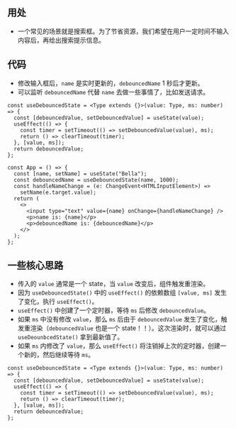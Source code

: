 ## 用处

- 一个常见的场景就是搜索框。为了节省资源，我们希望在用户一定时间不输入内容后，再给出搜索提示信息。

## 代码

- 修改输入框后，`name` 是实时更新的，`debouncedName` 1 秒后才更新。
- 可以监听 `debouncedName` 代替 `name` 去做一些事情了，比如发送请求。

```tsx
const useDebouncedState = <Type extends {}>(value: Type, ms: number) => {
  const [debouncedValue, setDebouncedValue] = useState(value);
  useEffect(() => {
    const timer = setTimeout(() => setDebouncedValue(value), ms);
    return () => clearTimeout(timer);
  }, [value, ms]);
  return debouncedValue;
};

const App = () => {
  const [name, setName] = useState("Bella");
  const debouncedName = useDebouncedState(name, 1000);
  const handleNameChange = (e: ChangeEvent<HTMLInputElement>) =>
    setName(e.target.value);
  return (
    <>
      <input type="text" value={name} onChange={handleNameChange} />
      <p>name is: {name}</p>
      <p>debouncedName is: {debouncedName}</p>
    </>
  );
};
```

## 一些核心思路

- 传入的 `value` 通常是一个 state，当 `value` 改变后，组件触发重渲染。
- 因为 `useDebouncedState()` 中的 `useEffect()` 的依赖数组 `[value, ms]` 发生了变化，执行 `useEffect()`。
- `useEffect()` 中创建了一个定时器，等待 `ms` 后修改 `debouncedValue`。
- 如果 `ms` 中没有修改 `value`，那么 `ms` 后由于 `debouncedValue` 发生了变化，触发重渲染（`debouncedValue` 也是一个 state！！）。这次渲染时，就可以通过 `useDeounbcedState()` 拿到最新值了。
- 如果 `ms` 内修改了 `value`，那么 `useEffect()` 将注销掉上次的定时器，创建一个新的，然后继续等待 `ms`。

```tsx
const useDebouncedState = <Type extends {}>(value: Type, ms: number) => {
  const [debouncedValue, setDebouncedValue] = useState(value);
  useEffect(() => {
    const timer = setTimeout(() => setDebouncedValue(value), ms);
    return () => clearTimeout(timer);
  }, [value, ms]);
  return debouncedValue;
};
```
